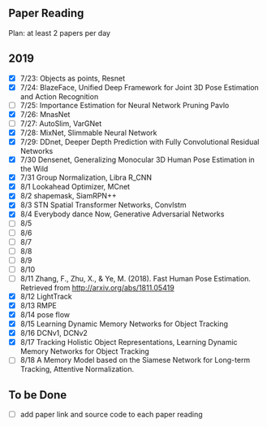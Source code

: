 ## Paper Reading
Plan: at least 2 papers per day
## 2019
- [x] 7/23: Objects as points, Resnet
- [x] 7/24: BlazeFace, Unified Deep Framework for Joint 3D Pose Estimation and Action Recognition
- [ ] 7/25: Importance Estimation for Neural Network Pruning
Pavlo
- [x] 7/26: MnasNet
- [ ] 7/27: AutoSlim, VarGNet
- [x] 7/28: MixNet, Slimmable Neural Network
- [x] 7/29: DDnet, Deeper Depth Prediction with Fully Convolutional Residual Networks
- [x] 7/30 Densenet, Generalizing Monocular 3D Human Pose Estimation in the Wild
- [x] 7/31 Group Normalization, Libra R_CNN
- [x] 8/1 Lookahead Optimizer, MCnet
- [x] 8/2 shapemask, SiamRPN++
- [x] 8/3 STN Spatial Transformer Networks, Convlstm
- [x] 8/4 Everybody dance Now, Generative Adversarial Networks
- [ ] 8/5
- [ ] 8/6
- [ ] 8/7
- [ ] 8/8
- [ ] 8/9
- [ ] 8/10
- [ ] 8/11 Zhang, F., Zhu, X., & Ye, M. (2018). Fast Human Pose Estimation. Retrieved from http://arxiv.org/abs/1811.05419
- [x] 8/12 LightTrack
- [x] 8/13 RMPE
- [x] 8/14 pose flow
- [x] 8/15 Learning Dynamic Memory Networks for Object Tracking
- [x] 8/16 DCNv1, DCNv2
- [x] 8/17 Tracking Holistic Object Representations, Learning Dynamic Memory Networks for Object Tracking
- [ ] 8/18 A Memory Model based on the Siamese Network for Long-term Tracking,  Attentive Normalization.

## To be Done
- [ ] add paper link and source code to each paper reading
